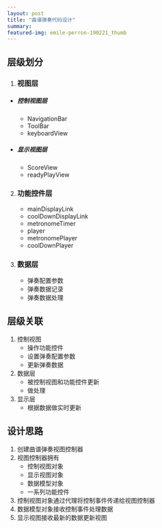 ```yaml
---
layout: post
title: "曲谱弹奏代码设计"
summary:
featured-img: emile-perron-190221_thumb
---
```

## 层级划分
1. ### 视图层
- ##### 控制视图层
    - NavigationBar
    - ToolBar
    - keyboardView
- ##### 显示视图层
    - ScoreView
    - readyPlayView
2. ### 功能控件层
    - mainDisplayLink
    - coolDownDisplayLink
    - metronomeTimer
    - player
    - metronomePlayer
    - coolDownPlayer
3. ### 数据层
    - 弹奏配置参数
    - 弹奏数据记录
    - 弹奏数据处理

## 层级关联
1. 控制视图
    - 操作功能控件
    - 设置弹奏配置参数
    - 更新弹奏数据
2. 数据层
    - 被控制视图和功能控件更新
    - 做处理
3. 显示层
    - 根据数据做实时更新

## 设计思路
1. 创建曲谱弹奏视图控制器
2. 视图控制器拥有
    - 控制视图对象
    - 显示视图对象
    - 数据模型对象
    - 一系列功能控件
3. 控制视图对象通过代理将控制事件传递给视图控制器
4. 数据模型对象接收控制事件处理数据
5. 显示视图接收最新的数据更新视图
